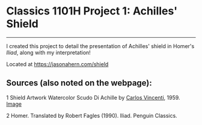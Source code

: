 # Classics 1101H Project 1: Achilles' Shield

---

I created this project to detail the presentation of Achilles' shield in Homer's *Iliad*, along with my interpretation!    

Located at https://jasonahern.com/shield  

## Sources (also noted on the webpage):
1 Shield Artwork Watercolor Scudo Di Achille by [Carlos Vincenti](https://www.carlovincenti.it/), 1959. [Image](https://www.carlovincenti.it/wp-content/disegni/scudo-achille-03-ridotto70.jpg)  

2 Homer. Translated by Robert Fagles (1990). Iliad. Penguin Classics.